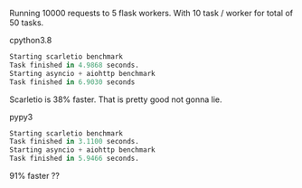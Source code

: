 Running 10000 requests to 5 flask workers. With 10 task / worker for total of 50 tasks.

cpython3.8
```py
Starting scarletio benchmark
Task finished in 4.9868 seconds.
Starting asyncio + aiohttp benchmark
Task finished in 6.9030 seconds
```

Scarletio is 38% faster. That is pretty good not gonna lie.


pypy3
```py
Starting scarletio benchmark
Task finished in 3.1100 seconds.
Starting asyncio + aiohttp benchmark
Task finished in 5.9466 seconds.
```

91% faster ??
